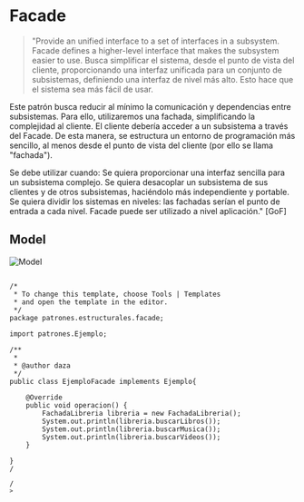 # Facade

>"Provide an unified interface to a set of interfaces in a subsystem. Facade defines a higher-level interface that makes the subsystem
easier to use.
Busca simplificar el sistema, desde el punto de vista del cliente, proporcionando una interfaz unificada para un conjunto de subsistemas, definiendo una interfaz de nivel más alto. Esto hace que el sistema sea más fácil de usar.

Este patrón busca reducir al mínimo la comunicación y dependencias entre subsistemas. Para ello, utilizaremos una fachada, simplificando la complejidad al cliente. El cliente debería acceder a un subsistema a través del Facade. De esta manera, se estructura un entorno de programación más sencillo, al menos desde el punto de vista del cliente (por ello se llama "fachada").

Se debe utilizar cuando:
Se quiera proporcionar una interfaz sencilla para un subsistema complejo.
Se quiera desacoplar un subsistema de sus clientes y de otros subsistemas, haciéndolo más independiente y portable.
Se quiera dividir los sistemas en niveles: las fachadas serían el punto de entrada a cada nivel. Facade puede ser utilizado a nivel aplicación." [GoF]

## Model
![Model](fachade.png)

<pre><code>
/*
 * To change this template, choose Tools | Templates
 * and open the template in the editor.
 */
package patrones.estructurales.facade;

import patrones.Ejemplo;

/**
 *
 * @author daza
 */
public class EjemploFacade implements Ejemplo{

    @Override
    public void operacion() {
        FachadaLibreria libreria = new FachadaLibreria();
        System.out.println(libreria.buscarLibros());
        System.out.println(libreria.buscarMusica());
        System.out.println(libreria.buscarVideos());
    }
    
}
/<pre>
/<code>
>
